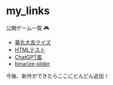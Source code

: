 # my_links
公開ゲーム一覧 🎮

- [華丸大吉クイズ](https://akaisotaro.github.io/hanamaru-daikichi-quiz/)
- [HTMLテスト](https://akaisotaro.github.io/sample/)
- [ChatGPT風](https://akaisotaro.github.io/my_chatgpt/)
- [binarize-slider](https://akaisotaro.github.io/binarize-slider/)

今後、新作ができたらここにどんどん追加！
